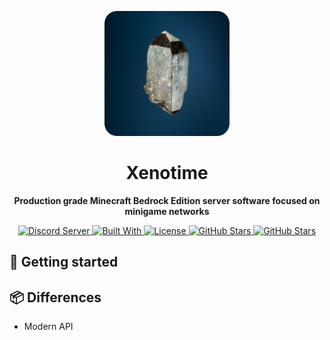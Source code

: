<p align="center"><img src=".github/ASSETS/logo.png" width="200px"/></p>
<h1 align="center">Xenotime</h1>
<p align="center"><strong>Production grade Minecraft Bedrock Edition server software focused on minigame networks</strong></p>

<p align="center">
  <a href="https://discord.gg/yTt5Md3dNA">
    <img alt="Discord Server" src="https://img.shields.io/discord/817327423589842944?color=%237289da&label=discord&logo=discord&logoColor=%237289da&style=for-the-badge">
  </a>
  
  <a href="https://kotlinlang.org">
    <img alt="Built With" src="https://img.shields.io/badge/built%20with-kotlin-orange?style=for-the-badge">
  </a>

  <a href="https://opensource.org/licenses/gpl-3.0.html">
    <img alt="License" src="https://img.shields.io/github/license/xenotimemc/xenotime?color=green&style=for-the-badge">
  </a>

  <a href="https://github.com/XenotimeMC/Xenotime/issues">
    <img alt="GitHub Stars" src="https://img.shields.io/github/issues/XenotimeMC/Xenotime?style=for-the-badge">
  </a>

  <a href="https://github.com/XenotimeMC/Xenotime/stargazers">
    <img alt="GitHub Stars" src="https://img.shields.io/github/stars/XenotimeMC/Xenotime?style=for-the-badge">
  </a>
</p>


## 🚀 Getting started

## 📦 Differences
- Modern API
